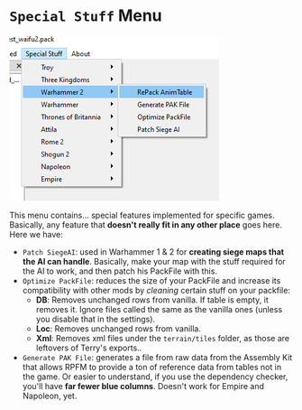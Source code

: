 # `Special Stuff` Menu

![Because you are S.P.E.C.I.A.L!](./images/image10.png)

This menu contains... special features implemented for specific games. Basically, any feature that **doesn't really fit in any other place** goes here. Here we have:
- `Patch SiegeAI`: used in Warhammer 1 & 2 for **creating siege maps that the AI can handle**. Basically, make your map with the stuff required for the AI to work, and then patch his PackFile with this.
- `Optimize PackFile`: reduces the size of your PackFile and increase its compatibility with other mods by *cleaning* certain stuff on your packfile:
    - **DB**: Removes unchanged rows from vanilla. If table is empty, it removes it. Ignore files called the same as the vanilla ones (unless you disable that in the settings).
    - **Loc**: Removes unchanged rows from vanilla.
    - **Xml**: Removes xml files under the `terrain/tiles` folder, as those are leftovers of Terry's exports..
- `Generate PAK File`: generates a file from raw data from the Assembly Kit that allows RPFM to provide a ton of reference data from tables not in the game. Or easier to understand, if you use the dependency checker, you'll have **far fewer blue columns**. Doesn't work for Empire and Napoleon, yet.
